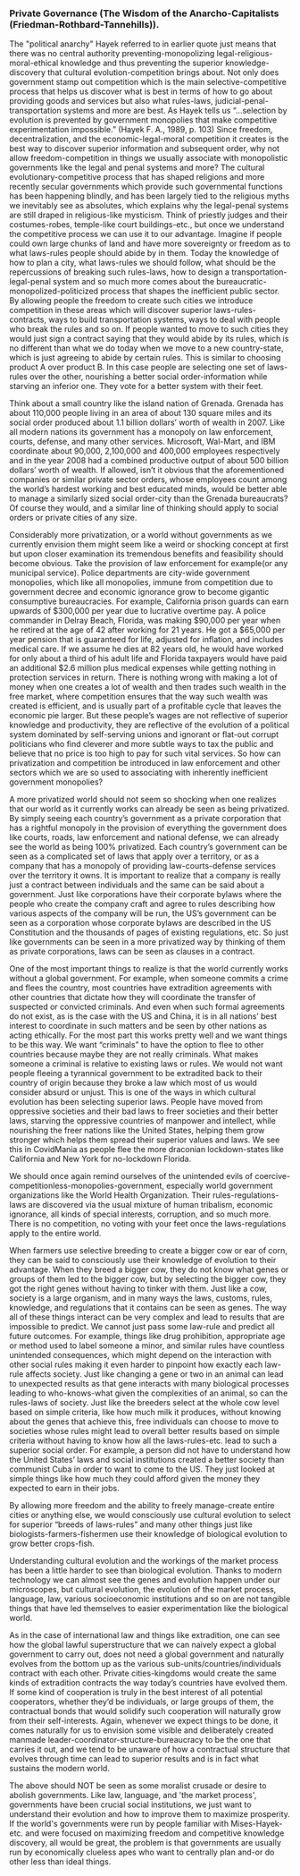 

### Private Governance (The Wisdom of the Anarcho-Capitalists (Friedman-Rothbard-Tannehills)).

The "political anarchy" Hayek referred to in earlier quote just means that there was no central authority preventing-monopolizing legal-religious-moral-ethical knowledge and thus preventing the superior knowledge-discovery that cultural evolution-competition brings about. Not only does government stamp out competition which is the main selective-competitive process that helps us discover what is best in terms of how to go about providing goods and services but also what rules-laws, judicial-penal-transportation systems and more are best. As Hayek tells us “…selection by evolution is prevented by government monopolies that make competitive experimentation impossible.” (Hayek F. A., 1989, p. 103) Since freedom, decentralization, and the economic-legal-moral competition it creates is the best way to discover superior information and subsequent order, why not allow freedom-competition in things we usually associate with monopolistic governments like the legal and penal systems and more? The cultural evolutionary-competitive process that has shaped religions and more recently secular governments which provide such governmental functions has been happening blindly, and has been largely tied to the religious myths we inevitably see as absolutes, which explains why the legal-penal systems are still draped in religious-like mysticism. Think of priestly judges and their costumes-robes, temple-like court buildings-etc., but once we understand the competitive process we can use it to our advantage. Imagine if people could own large chunks of land and have more sovereignty or freedom as to what laws-rules people should abide by in them. Today the knowledge of how to plan a city, what laws-rules we should follow, what should be the repercussions of breaking such rules-laws, how to design a transportation-legal-penal system and so much more comes about the bureaucratic-monopolized-politicized process that shapes the inefficient public sector. By allowing people the freedom to create such cities we introduce competition in these areas which will discover superior laws-rules-contracts, ways to build transportation systems, ways to deal with people who break the rules and so on. If people wanted to move to such cities they would just sign a contract saying that they would abide by its rules, which is no different than what we do today when we move to a new country-state, which is just agreeing to abide by certain rules. This is similar to choosing product A over product B. In this case people are selecting one set of laws-rules over the other, nourishing a better social order-information while starving an inferior one. They vote for a better system with their feet.

Think about a small country like the island nation of Grenada. Grenada has about 110,000 people living in an area of about 130 square miles and its social order produced about 1.1 billion dollars’ worth of wealth in 2007. Like all modern nations its government has a monopoly on law enforcement, courts, defense, and many other services. Microsoft, Wal-Mart, and IBM coordinate about 90,000, 2,100,000 and 400,000 employees respectively and in the year 2008 had a combined productive output of about 500 billion dollars’ worth of wealth. If allowed, isn’t it obvious that the aforementioned companies or similar private sector orders, whose employees count among the world’s hardest working and best educated minds, would be better able to manage a similarly sized social order-city than the Grenada bureaucrats? Of course they would, and a similar line of thinking should apply to social orders or private cities of any size.

Considerably more privatization, or a world without governments as we currently envision them might seem like a weird or shocking concept at first but upon closer examination its tremendous benefits and feasibility should become obvious. Take the provision of law enforcement for example(or any municipal service).  Police departments are city-wide government monopolies, which like all monopolies, immune from competition due to government decree and economic ignorance grow to become gigantic consumptive bureaucracies. For example, California prison guards can earn upwards of $300,000 per year due to lucrative overtime pay. A police commander in Delray Beach, Florida, was making $90,000 per year when he retired at the age of 42 after working for 21 years. He got a $65,000 per year pension that is guaranteed for life, adjusted for inflation, and includes medical care. If we assume he dies at 82 years old, he would have worked for only about a third of his adult life and Florida taxpayers would have paid an additional $2.6 million plus medical expenses while getting nothing in protection services in return.  There is nothing wrong with making a lot of money when one creates a lot of wealth and then trades such wealth in the free market, where competition ensures that the way such wealth was created is efficient, and is usually part of a profitable cycle that leaves the economic pie larger. But these people’s wages are not reflective of superior knowledge and productivity, they are reflective of the evolution of a political system dominated by self-serving unions and ignorant or flat-out corrupt politicians who find cleverer and more subtle ways to tax the public and believe that no price is too high to pay for such vital services. So how can privatization and competition be introduced in law enforcement and other sectors which we are so used to associating with inherently inefficient government monopolies?

A more privatized world should not seem so shocking when one realizes that our world as it currently works can already be seen as being privatized. By simply seeing each country’s government as a private corporation that has a rightful monopoly in the provision of everything the government does like courts, roads, law enforcement and national defense, we can already see the world as being 100% privatized. Each country’s government can be seen as a complicated set of laws that apply over a territory, or as a company that has a monopoly of providing law-courts-defense services over the territory it owns. It is important to realize that a company is really just a contract between individuals and the same can be said about a government. Just like corporations have their corporate bylaws where the people who create the company craft and agree to rules describing how various aspects of the company will be run, the US’s government can be seen as a corporation whose corporate bylaws are described in the US Constitution and the thousands of pages of existing regulations, etc. So just like governments can be seen in a more privatized way by thinking of them as private corporations, laws can be seen as clauses in a contract.

One of the most important things to realize is that the world currently works without a global government. For example, when someone commits a crime and flees the country, most countries have extradition agreements with other countries that dictate how they will coordinate the transfer of suspected or convicted criminals. And even when such formal agreements do not exist, as is the case with the US and China, it is in all nations’ best interest to coordinate in such matters and be seen by other nations as acting ethically. For the most part this works pretty well and we want things to be this way. We want “criminals” to have the option to flee to other countries because maybe they are not really criminals. What makes someone a criminal is relative to existing laws or rules. We would not want people fleeing a tyrannical government to be extradited back to their country of origin because they broke a law which most of us would consider absurd or unjust. This is one of the ways in which cultural evolution has been selecting superior laws. People have moved from oppressive societies and their bad laws to freer societies and their better laws, starving the oppressive countries of manpower and intellect, while nourishing the freer nations like the United States, helping them grow stronger which helps them spread their superior values and laws. We see this in CovidMania as people flee the more draconian lockdown-states like California and New York for no-lockdown Florida.

We should once again remind ourselves of the unintended evils of coercive-competitionless-monopolies-government, especially world government organizations like the World Health Organization. Their rules-regulations-laws are discovered via the usual mixture of human tribalism, economic ignorance, all kinds of special interests, corruption, and so much more. There is no competition, no voting with your feet once the laws-regulations apply to the entire world. 

When farmers use selective breeding to create a bigger cow or ear of corn, they can be said to consciously use their knowledge of evolution to their advantage. When they breed a bigger cow, they do not know what genes or groups of them led to the bigger cow, but by selecting the bigger cow, they got the right genes without having to tinker with them. Just like a cow, society is a large organism, and in many ways the laws, customs, rules, knowledge, and regulations that it contains can be seen as genes. The way all of these things interact can be very complex and lead to results that are impossible to predict. We cannot just pass some law-rule and predict all future outcomes. For example, things like drug prohibition, appropriate age or method used to label someone a minor, and similar rules have countless unintended consequences, which might depend on the interaction with other social rules making it even harder to pinpoint how exactly each law-rule affects society. Just like changing a gene or two in an animal can lead to unexpected results as that gene interacts with many biological processes leading to who-knows-what given the complexities of an animal, so can the rules-laws of society. Just like the breeders select at the whole cow level based on simple criteria, like how much milk it produces, without knowing about the genes that achieve this, free individuals can choose to move to societies whose rules might lead to overall better results based on simple criteria without having to know how all the laws-rules-etc. lead to such a superior social order. For example, a person did not have to understand how the United States’ laws and social institutions created a better society than communist Cuba in order to want to come to the US. They just looked at simple things like how much they could afford given the money they expected to earn in their jobs.

By allowing more freedom and the ability to freely manage-create entire cities or anything else, we would consciously use cultural evolution to select for superior “breeds of laws-rules” and many other things just like biologists-farmers-fishermen use their knowledge of biological evolution to grow better crops-fish.

Understanding cultural evolution and the workings of the market process has been a little harder to see than biological evolution. Thanks to modern technology we can almost see the genes and evolution happen under our microscopes, but cultural evolution, the evolution of the market process, language, law, various socioeconomic institutions and so on are not tangible things that have led themselves to easier experimentation like the biological world.

As in the case of international law and things like extradition, one can see how the global lawful superstructure that we can naively expect a global government to carry out, does not need a global government and naturally evolves from the bottom up as the various sub-units/countries/individuals contract with each other. Private cities-kingdoms would create the same kinds of extradition contracts the way today’s countries have evolved them. If some kind of cooperation is truly in the best interest of all potential cooperators, whether they’d be individuals, or large groups of them, the contractual bonds that would solidify such cooperation will naturally grow from their self-interests. Again, whenever we expect things to be done, it comes naturally for us to envision some visible and deliberately created manmade leader-coordinator-structure-bureaucracy to be the one that carries it out, and we tend to be unaware of how a contractual structure that evolves through time can lead to superior results and is in fact what sustains the modern world.

The above should NOT be seen as some moralist crusade or desire to abolish governments. Like law, language, and 'the market process', governments have been crucial social institutions, we just want to understand their evolution and how to improve them to maximize prosperity. If the world's governments were run by people familiar with Mises-Hayek-etc. and were focused on maximizing freedom and competitive knowledge discovery, all would be great, the problem is that governments are usually run by economically clueless apes who want to centrally plan and-or do other less than ideal things. 

